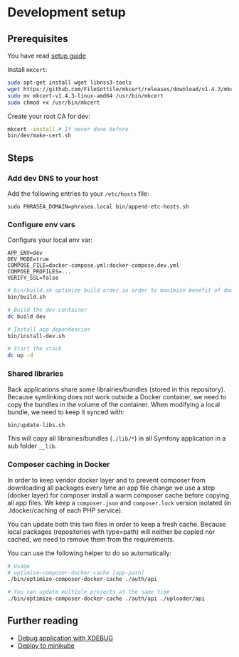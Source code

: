 # Development setup

## Prerequisites

You have read [setup guide](./setup.md)

Install `mkcert`:

```bash
sudo apt-get install wget libnss3-tools
wget https://github.com/FiloSottile/mkcert/releases/download/v1.4.3/mkcert-v1.4.3-linux-amd64
sudo mv mkcert-v1.4.3-linux-amd64 /usr/bin/mkcert
sudo chmod +x /usr/bin/mkcert
```

Create your root CA for dev:

```bash
mkcert -install # If never done before
bin/dev/make-cert.sh
```

## Steps

### Add dev DNS to your host

Add the following entries to your `/etc/hosts` file:

```
sudo PHRASEA_DOMAIN=phrasea.local bin/append-etc-hosts.sh
```

### Configure env vars

Configure your local env var:
```dotenv
APP_ENV=dev
DEV_MODE=true
COMPOSE_FILE=docker-compose.yml:docker-compose.dev.yml
COMPOSE_PROFILES=...
VERIFY_SSL=false
```

```bash
# bin/build.sh optimize build order in order to maximize benefit of docker layer caching: 
bin/build.sh

# Build the dev container
dc build dev

# Install app dependencies
bin/install-dev.sh

# Start the stack
dc up -d
```

### Shared libraries

Back applications share some librairies/bundles (stored in this repository).
Because symlinking does not work outside a Docker container, we need to copy the bundles in the volume of the container.
When modifying a local bundle, we need to keep it synced with:

```bash
bin/update-libs.sh
```

This will copy all librairies/bundles (`./lib/*`) in all Symfony application in a sub folder `__lib`.

### Composer caching in Docker

In order to keep vendor docker layer and to prevent composer from downloading all packages every time an app file change
we use a step (docker layer) for composer install a warm composer cache before copying all app files.
We keep a `composer.json` and `composer.lock` version isolated (in ./docker/caching of each PHP service).

You can update both this two  files in order to keep a fresh cache.
Because local packages (repositories with type=path) will neither be copied nor cached, we need to remove them from the requirements.

You can use the following helper to do so automatically:
```bash
# Usage
# optimize-composer-docker-cache [app-path]
./bin/optimize-composer-docker-cache ./auth/api

# You can update multiple projects at the same time
./bin/optimize-composer-docker-cache ./auth/api ./uploader/api
```

## Further reading

- [Debug application with XDEBUG](./doc/xdebug.md)
- [Deploy to minikube](./doc/minikube.md)
